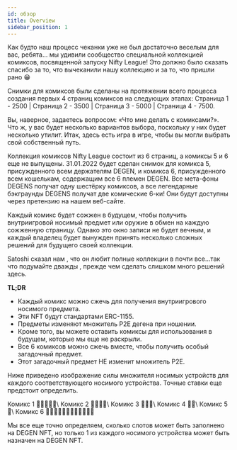```yaml
---
id: обзор
title: Overview
sidebar_position: 1
---
```


Как будто наш процесс чеканки уже не был достаточно веселым для вас, ребята... мы удивили сообщество специальной коллекцией комиксов, посвященной запуску Nifty League! Это должно было сказать спасибо за то, что вычеканили нашу коллекцию и за то, что пришли рано 😁

Снимки для комиксов были сделаны на протяжении всего процесса создания первых 4 страниц комиксов на следующих этапах: Страница 1 - 2500 | Страница 2 - 3500 | Страница 3 - 5000 | Страница 4 - 7500.

Вы, наверное, задаетесь вопросом: «Что мне делать с комиксами?». Что ж, у вас будет несколько вариантов выбора, поскольку у них будет несколько утилит. Итак, здесь есть игра в игре, чтобы вы могли выбрать свой собственный путь.

Коллекция комиксов Nifty League состоит из 6 страниц, а комиксы 5 и 6 еще не выпущены. 31.01.2022 будет сделан снимок для комикса 5, присужденного всем держателям DEGEN, и комикса 6, присужденного всем кошелькам, содержащим все 6 племен DEGEN. Все мета-фоны DEGENS получат одну шестёрку комиксов, а все легендарные бэкграунды DEGENS получат две комические 6-ки! Они будут доступны через претензию на нашем веб-сайте.

Каждый комикс будет сожжен в будущем, чтобы получить внутриигровой носимый предмет или оружие в обмен на каждую сожженную страницу. Однако это окно записи не будет вечным, и каждый владелец будет вынужден принять несколько сложных решений для будущего своей коллекции.

Satoshi сказал нам , что он любит полные коллекции в почти все…так что подумайте дважды , прежде чем сделать слишком много решений здесь.

**TL;DR**

- Каждый комикс можно сжечь для получения внутриигрового носимого предмета.
- Эти NFT будут стандартами ERC-1155.
- Предметы изменяют множитель P2E дегена при ношении.
- Кроме того, вы можете оставить комиксы для использования в будущем, которые мы еще не раскрыли.
- Все 6 комиксов можно сжечь вместе, чтобы получить особый загадочный предмет.
- Этот загадочный предмет НЕ изменит множитель P2E.

Ниже приведено изображение силы множителя носимых устройств для каждого соответствующего носимого устройства. Точные ставки еще предстоит определить.

Комикс 1 💪💪💪💪💪\ Комикс 2 💪💪💪💪\ Комикс 3 💪💪💪\ Комикс 4 💪💪\ Комикс 5 💪\ Комикс 6 💪💪💪💪💪💪💪💪💪💪💪💪


Мы все еще точно определяем, сколько слотов может быть заполнено на DEGEN NFT, но только 1 из каждого носимого устройства может быть назначен на DEGEN NFT. 
